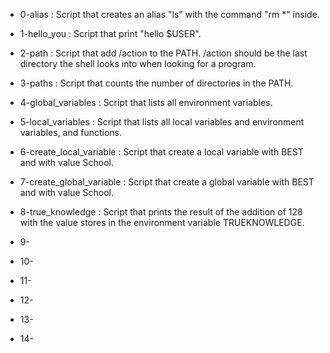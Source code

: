 - 0-alias : Script that creates an alias "ls" with the command "rm *" inside.

- 1-hello_you : Script that print "hello $USER".

- 2-path : Script that add /action to the PATH. /action should be the last directory the shell looks into when looking for a program.

- 3-paths : Script that counts the number of directories in the PATH.

- 4-global_variables : Script that lists all environment variables.

- 5-local_variables : Script that lists all local variables and environment variables, and functions.

- 6-create_local_variable : Script that create a local variable with BEST and with value School.

- 7-create_global_variable : Script that create a global variable with BEST and with value School.

- 8-true_knowledge : Script that prints the result of the addition of 128 with the value stores in the environment variable TRUEKNOWLEDGE.

- 9-

- 10-

- 11-

- 12-

- 13-

- 14-
